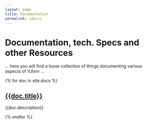 ```yaml
---
layout: page
title: Documentation
permalink: /docs/
---
```


# Documentation, tech. Specs and other Resources

… here you will find a loose collection of things documenting various aspects 
of VJlxnr …

{% for doc in site.docs %}
<h2>
<a href="{{doc.url | prepend: site.github.url }}">
    {{doc.title}}
</a>
</h2>
<p class="post-excerpt">{{doc.description}}</p>

{% endfor %}

